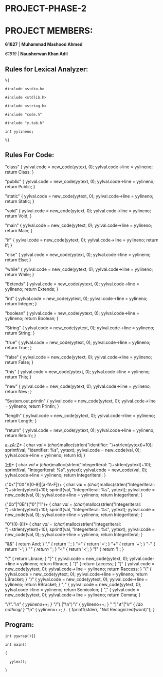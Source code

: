 # PROJECT-PHASE-2

# PROJECT MEMBERS:

**61827** | **Muhammad Mashood Ahmed**
  
*61819* | **Nausherwan Khan Adil**

## Rules for Lexical Analyzer:

    %{

    #include <stdio.h>
    
    #include <stdlib.h>
    
    #include <string.h>
    
    #include "code.h"
    
    #include "y.tab.h"

    int yylineno;
    
    %}
    
    
    

## Rules For Code:

"class"                       { yylval.code = new_code(yytext, 0); yylval.code->line = yylineno; return Class; }

"public"                      { yylval.code = new_code(yytext, 0); yylval.code->line = yylineno; return Public; }

"static"                      { yylval.code = new_code(yytext, 0); yylval.code->line = yylineno; return Static; }

"void"                        { yylval.code = new_code(yytext, 0); yylval.code->line = yylineno; return Void; }

"main"                        { yylval.code = new_code(yytext, 0); yylval.code->line = yylineno; return Main; }

"if"                          { yylval.code = new_code(yytext, 0); yylval.code->line = yylineno; return If; }

"else"                        { yylval.code = new_code(yytext, 0); yylval.code->line = yylineno; return Else; }

"while"                       { yylval.code = new_code(yytext, 0); yylval.code->line = yylineno; return While; }

"Extends"                    { yylval.code = new_code(yytext, 0); yylval.code->line = yylineno; return Extends; }

"int"                         { yylval.code = new_code(yytext, 0); yylval.code->line = yylineno; return Integer; }

"boolean"                     { yylval.code = new_code(yytext, 0); yylval.code->line = yylineno; return Boolean; }

"String"                      { yylval.code = new_code(yytext, 0); yylval.code->line = yylineno; return String; }

"true"                        { yylval.code = new_code(yytext, 0); yylval.code->line = yylineno; return True; }

"false"                       { yylval.code = new_code(yytext, 0); yylval.code->line = yylineno; return False; }

"this"                        { yylval.code = new_code(yytext, 0); yylval.code->line = yylineno; return This; }

"new"                         { yylval.code = new_code(yytext, 0); yylval.code->line = yylineno; return New; }

"System.out.println"          { yylval.code = new_code(yytext, 0); yylval.code->line = yylineno; return Println; }

"length"                      { yylval.code = new_code(yytext, 0); yylval.code->line = yylineno; return Length; }

"return"                      { yylval.code = new_code(yytext, 0); yylval.code->line = yylineno; return Return; }

[a-zA-Z]([a-zA-Z]|[0-9]|"_")* { 
                                char *val = (char*)malloc(strlen("identifier: ")+strlen(yytext)+10);
                                sprintf(val, "identifier: %s", yytext);
                                yylval.code = new_code(val, 0);
                                yylval.code->line = yylineno;
                                return Id;
                              }
                              
[1-9]([0-9])*                 { 
                                char *val = (char*)malloc(strlen("IntegerIteral: ")+strlen(yytext)+10);
                                sprintf(val, "IntegerIteral: %s", yytext);
                                yylval.code = new_code(val, 0); 
                                yylval.code->line = yylineno;
                                return IntegerIteral;
                              }
                              
("0x"|"0X")([0-9]|[a-fA-F])+  { 
                                char *val = (char*)malloc(strlen("IntegerIteral: ")+strlen(yytext)+10);
                                sprintf(val, "IntegerIteral: %s", yytext);
                                yylval.code = new_code(val, 0); 
                                yylval.code->line = yylineno;
                                return IntegerIteral; 
                              }
                              
("0b"|"0B")("0"|"1")+         { 
                                char *val = (char*)malloc(strlen("IntegerIteral: ")+strlen(yytext)+10);
                                sprintf(val, "IntegerIteral: %s", yytext);
                                yylval.code = new_code(val, 0); 
                                yylval.code->line = yylineno;
                                return IntegerIteral; 
                              }
                              
"0"([0-8])*                   { 
                                char *val = (char*)malloc(strlen("IntegerIteral: ")+strlen(yytext)+10);
                                sprintf(val, "IntegerIteral: %s", yytext);
                                yylval.code = new_code(val, 0); 
                                yylval.code->line = yylineno;
                                return IntegerIteral; 
                              }

"&&"  { return And; }
"."   { return '.'; }
"="   { return '='; }
"+"   { return '+'; }
"-"   { return '-'; }
"*"   { return '*'; }
"<"   { return '<'; }
"!"   { return '!'; }

"{"   { return Lbrace; }
"}"   { yylval.code = new_code(yytext, 0); yylval.code->line = yylineno; return Rbrace; }
"["   { return Laccess; }
"]"   { yylval.code = new_code(yytext, 0); yylval.code->line = yylineno; return Raccess; }
"("   { yylval.code = new_code(yytext, 0); yylval.code->line = yylineno; return LBracket; }
")"   { yylval.code = new_code(yytext, 0); yylval.code->line = yylineno; return RBracket; }
";"   { yylval.code = new_code(yytext, 0); yylval.code->line = yylineno; return Semicolon; }
","   { yylval.code = new_code(yytext, 0); yylval.code->line = yylineno; return Comma; }

"//".*"\n"         { yylineno++; }
"/*"(.|"\n")*"*\\" { yylineno++; }
" "|"\t"|"\r"      { /*do nothing*/ }
"\n"               { yylineno++; }
.                  { fprintf(stderr, "Not Recognized(word)"); }





## Program:
    int yywrap(){}
    
    int main()

    {

      yylex();

    }
